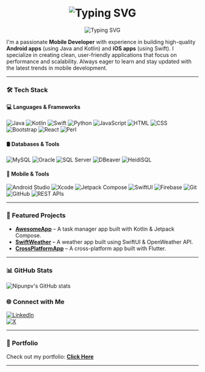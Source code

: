 <h1 align="center">
  <img src="https://readme-typing-svg.demolab.com?font=Fira+Code&size=24&pause=1000&color=1DA1F2&center=true&vCenter=true&width=450&lines=Hi%2C+I'm+Nipun+Bhagya+%F0%9F%91%8B%F0%9F%92%BB" alt="Typing SVG" />
</h1>

<p align="center">
  <img src="https://readme-typing-svg.demolab.com?font=Fira+Code&pause=1000&color=F73E7E&center=true&vCenter=true&width=435&lines=Mobile+Developer+%F0%9F%93%B1;Android+%7C+iOS+%7C+Flutter;Clean+%26+Scalable+Apps;Always+Learning+New+Tech!" alt="Typing SVG" />
</p>

I'm a passionate **Mobile Developer** with experience in building high-quality **Android apps** (using Java and Kotlin) and **iOS apps** (using Swift). I specialize in creating clean, user-friendly applications that focus on performance and scalability. Always eager to learn and stay updated with the latest trends in mobile development.

---

### 🛠️ Tech Stack

#### 💻 Languages & Frameworks

![Java](https://img.shields.io/badge/Java-007396?style=for-the-badge&logo=java&logoColor=white)
![Kotlin](https://img.shields.io/badge/Kotlin-0095D5?style=for-the-badge&logo=kotlin&logoColor=white)
![Swift](https://img.shields.io/badge/Swift-FA7343?style=for-the-badge&logo=swift&logoColor=white)
![Python](https://img.shields.io/badge/Python-3776AB?style=for-the-badge&logo=python&logoColor=white)
![JavaScript](https://img.shields.io/badge/JavaScript-F7DF1E?style=for-the-badge&logo=javascript&logoColor=black)
![HTML](https://img.shields.io/badge/HTML5-E34F26?style=for-the-badge&logo=html5&logoColor=white)
![CSS](https://img.shields.io/badge/CSS3-1572B6?style=for-the-badge&logo=css3&logoColor=white)
![Bootstrap](https://img.shields.io/badge/Bootstrap-7952B3?style=for-the-badge&logo=bootstrap&logoColor=white)
![React](https://img.shields.io/badge/React-20232A?style=for-the-badge&logo=react&logoColor=61DAFB)
![Perl](https://img.shields.io/badge/Perl-39457E?style=for-the-badge&logo=perl&logoColor=white)

#### 🛢️ Databases & Tools

![MySQL](https://img.shields.io/badge/MySQL-005C84?style=for-the-badge&logo=mysql&logoColor=white)
![Oracle](https://img.shields.io/badge/Oracle-F80000?style=for-the-badge&logo=oracle&logoColor=white)
![SQL Server](https://img.shields.io/badge/SQL%20Server-CC2927?style=for-the-badge&logo=microsoftsqlserver&logoColor=white)
![DBeaver](https://img.shields.io/badge/DBeaver-2C2C2C?style=for-the-badge&logo=dbeaver&logoColor=white)
![HeidiSQL](https://img.shields.io/badge/HeidiSQL-003545?style=for-the-badge&logoColor=white)

#### 📱 Mobile & Tools

![Android Studio](https://img.shields.io/badge/Android_Studio-3DDC84?style=for-the-badge&logo=android-studio&logoColor=white)
![Xcode](https://img.shields.io/badge/Xcode-1575F9?style=for-the-badge&logo=xcode&logoColor=white)
![Jetpack Compose](https://img.shields.io/badge/Jetpack-4285F4?style=for-the-badge&logo=android&logoColor=white)
![SwiftUI](https://img.shields.io/badge/SwiftUI-FA7343?style=for-the-badge&logo=apple&logoColor=white)
![Firebase](https://img.shields.io/badge/Firebase-FFCA28?style=for-the-badge&logo=firebase&logoColor=black)
![Git](https://img.shields.io/badge/Git-F05032?style=for-the-badge&logo=git&logoColor=white)
![GitHub](https://img.shields.io/badge/GitHub-181717?style=for-the-badge&logo=github&logoColor=white)
![REST APIs](https://img.shields.io/badge/REST%20API-00599C?style=for-the-badge&logo=api&logoColor=white)

---

### 📱 Featured Projects

- [**AwesomeApp**](https://github.com/Nipunpv/awesomeapp) – A task manager app built with Kotlin & Jetpack Compose.
- [**SwiftWeather**](https://github.com/Nipunpv/swiftweather) – A weather app built using SwiftUI & OpenWeather API.
- [**CrossPlatformApp**](https://github.com/Nipunpv/crossplatformapp) – A cross-platform app built with Flutter.

---
### 📊 GitHub Stats

![Nipunpv's GitHub stats](https://github-readme-stats.vercel.app/api?username=Nipunpv&show_icons=true&theme=radical&include_all_commits=true&count_private=true)

### 🌐 Connect with Me

[![LinkedIn](https://img.shields.io/badge/LinkedIn-blue?style=for-the-badge&logo=linkedin)](https://www.linkedin.com/in/nipun-bhagya-041379259)  
[![X](https://img.shields.io/badge/X-black?style=for-the-badge&logo=twitter)](https://x.com/PVBNipun?t=2MwL1cT5-qXbX8waVPPWFw&s=09)

---

### 🔗 Portfolio

Check out my portfolio: [**Click Here**](https://nipunpv.github.io/my-portfolio)

---
